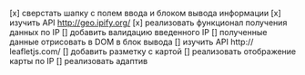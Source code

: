 [x] сверстать шапку с полем ввода и блоком вывода информации
[x] изучить API http://geo.ipify.org/
[x] реализовать функционал получения данных по IP
[] добавить валидацию введенного IP
[] полученные данные отрисовать в DOM в блок вывода
[] изучить API http:// leafletjs.com/
[] добавить разметку с картой
[] реализовать отображение карты по IP
[] реализовать адаптив
